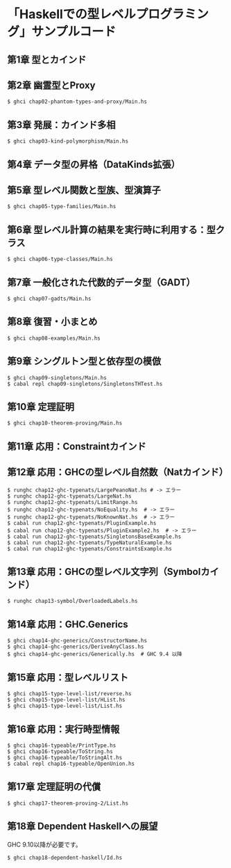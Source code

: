 # 「Haskellでの型レベルプログラミング」サンプルコード

## 第1章 型とカインド

## 第2章 幽霊型とProxy

```
$ ghci chap02-phantom-types-and-proxy/Main.hs
```

## 第3章 発展：カインド多相

```
$ ghci chap03-kind-polymorphism/Main.hs
```

## 第4章 データ型の昇格（DataKinds拡張）

## 第5章 型レベル関数と型族、型演算子

```
$ ghci chap05-type-families/Main.hs
```

## 第6章 型レベル計算の結果を実行時に利用する：型クラス

```
$ ghci chap06-type-classes/Main.hs
```

## 第7章 一般化された代数的データ型（GADT）

```
$ ghci chap07-gadts/Main.hs
```

## 第8章 復習・小まとめ

```
$ ghci chap08-examples/Main.hs
```

## 第9章 シングルトン型と依存型の模倣

```
$ ghci chap09-singletons/Main.hs
$ cabal repl chap09-singletons/SingletonsTHTest.hs
```

## 第10章 定理証明

```
$ ghci chap10-theorem-proving/Main.hs
```

## 第11章 応用：Constraintカインド

## 第12章 応用：GHCの型レベル自然数（Natカインド）

```
$ runghc chap12-ghc-typenats/LargePeanoNat.hs # -> エラー
$ runghc chap12-ghc-typenats/LargeNat.hs
$ runghc chap12-ghc-typenats/LimitRange.hs
$ runghc chap12-ghc-typenats/NoEquality.hs  # -> エラー
$ runghc chap12-ghc-typenats/NoKnownNat.hs  # -> エラー
$ cabal run chap12-ghc-typenats/PluginExample.hs
$ cabal run chap12-ghc-typenats/PluginExample2.hs  # -> エラー
$ cabal run chap12-ghc-typenats/SingletonsBaseExample.hs
$ cabal run chap12-ghc-typenats/TypeNaturalExample.hs
$ cabal run chap12-ghc-typenats/ConstraintsExample.hs
```

## 第13章 応用：GHCの型レベル文字列（Symbolカインド）

```
$ runghc chap13-symbol/OverloadedLabels.hs
```

## 第14章 応用：GHC.Generics

```
$ ghci chap14-ghc-generics/ConstructorName.hs
$ ghci chap14-ghc-generics/DeriveAnyClass.hs
$ ghci chap14-ghc-generics/Generically.hs  # GHC 9.4 以降
```

## 第15章 応用：型レベルリスト

```
$ ghci chap15-type-level-list/reverse.hs
$ ghci chap15-type-level-list/HList.hs
$ ghci chap15-type-level-list/List.hs
```

## 第16章 応用：実行時型情報

```
$ ghci chap16-typeable/PrintType.hs
$ ghci chap16-typeable/ToString.hs
$ ghci chap16-typeable/ToStringAlt.hs
$ cabal repl chap16-typeable/OpenUnion.hs
```

## 第17章 定理証明の代償

```
$ ghci chap17-theorem-proving-2/List.hs
```

## 第18章 Dependent Haskellへの展望

GHC 9.10以降が必要です。

```
$ ghci chap18-dependent-haskell/Id.hs
```
